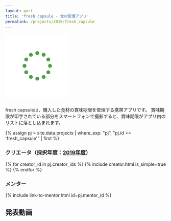 ```yaml
---
layout: post
title: 'fresh capsule - 食材管理アプリ'
permalink: /projects/2019/fresh_capsule
---
```


<img class='top-img lazyload' src='/assets/img/spinner.svg' data-src='/assets/img/thumbnails/2019/fresh_capsule.jpg' alt='サムネイル画像' loading='lazy' style='margin-bottom: 10px;' />

fresh capsuleは、購入した食材の賞味期限を管理する携帯アプリです。 賞味期限が印字されている部分をスマートフォンで撮影すると、賞味期限がアプリ内のリストに落とし込まれます。

{% assign pj = site.data.projects | where_exp: "pj", "pj.id == 'fresh_capsule'" | first %}

### クリエータ（採択年度：<a href='/projects/2019'>2019年度</a>）
<p>
{% for creator_id in pj.creator_ids %}
  {% include creator.html is_simple=true %}
{% endfor %}
</p>

### メンター
<p>{% include link-to-mentor.html id=pj.mentor_id %}</p>

## 発表動画
<div class="youtube">
  <iframe width="560" height="315" class="lazyload" data-src="https://www.youtube.com/embed/vioFrqxlRXQ?rel=0" frameborder="0" allowfullscreen=""></iframe>
</div>

